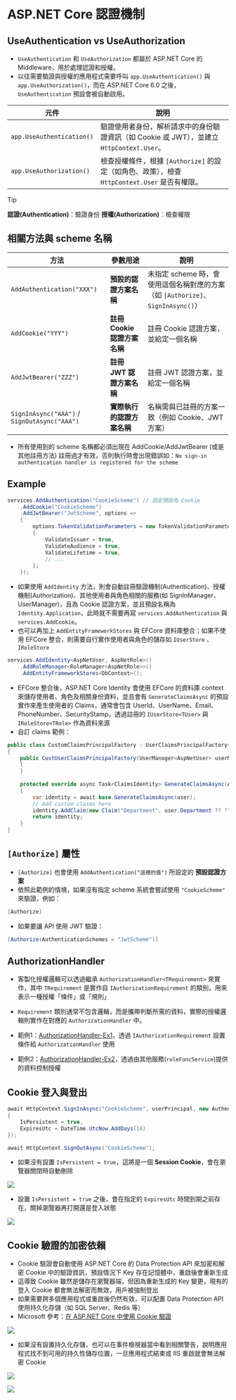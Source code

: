 ﻿# ASP.NET Core 認證機制

## UseAuthentication vs UseAuthorization

- `UseAuthentication` 和 `UseAuthorization` 都屬於 ASP.NET Core 的 Middleware，用於處理認證和授權。
- 以往需要驗證與授權的應用程式需要呼叫 `app.UseAuthentication()` 與 `app.UseAuthorization()`，而在 ASP.NET Core 6.0 之後，`UseAuthentication` 預設會被自動啟用。

| 元件                        | 說明                                                         |
| ------------------------- | ---------------------------------------------------------- |
| `app.UseAuthentication()` | 驗證使用者身份，解析請求中的身份驗證資訊（如 Cookie 或 JWT），並建立 `HttpContext.User`。 |
| `app.UseAuthorization()`  | 檢查授權條件，根據 `[Authorize]` 的設定（如角色、政策），檢查 `HttpContext.User` 是否有權限。  |

> [!TIP]
> **認證(Authentication)**：驗證身份
> **授權(Authorization)**：檢查權限

## 相關方法與 scheme 名稱

| 方法                                          | 參數用途                   | 說明                                                         |
| -------------------------------------------- | ------------------------- | ----------------------------------------------------------- |
| `AddAuthentication("XXX")`                   | **預設的認證方案名稱**       | 未指定 scheme 時，會使用這個名稱對應的方案（如 `[Authorize]`、`SignInAsync()`） |
| `AddCookie("YYY")`                           | **註冊 Cookie 認證方案名稱** | 註冊 Cookie 認證方案，並給定一個名稱                                 |
| `AddJwtBearer("ZZZ")`                        | **註冊 JWT 認證方案名稱**    | 註冊 JWT 認證方案，並給定一個名稱                                    |
| `SignInAsync("AAA")` / `SignOutAsync("AAA")` | **實際執行的認證方案名稱**    | 名稱需與已註冊的方案一致（例如 Cookie、JWT 方案）                      |

- 所有使用到的 scheme 名稱都必須出現在 AddCookie/AddJwtBearer (或是其他註冊方法) 註冊過才有效，否則執行時會出現錯誤如：`No sign-in authentication handler is registered for the scheme`


## Example

```csharp
services.AddAuthentication("CookieScheme") // 設定預設為 Cookie
    .AddCookie("CookieScheme")
    .AddJwtBearer("JwtScheme", options =>
    {
        options.TokenValidationParameters = new TokenValidationParameters
        {
            ValidateIssuer = true,
            ValidateAudience = true,
            ValidateLifetime = true,
            // ...
        };
    });
```

- 如果使用 `AddIdentity` 方法，則會自動註冊驗證機制(Authentication)、授權機制(Authorization)、其他使用者與角色相關的服務(如 SignInManager、UserManager)，且為 Cookie 認證方案，並且預設名稱為 `Identity.Application`，此時就不需要再寫 `services.AddAuthentication` 與 `services.AddCookie`。
- 也可以再加上 `AddEntityFrameworkStores` 與 EFCore 資料庫整合；如果不使用 EFCore 整合，則需要自行實作使用者與角色的儲存如 `IUserStore` 、 `IRoleStore`

```csharp
services.AddIdentity<AspNetUser, AspNetRole>()
    .AddRoleManager<RoleManager<AspNetRole>>()
    .AddEntityFrameworkStores<DbContext>();
```

- EFCore 整合後，ASP.NET Core Identity 會使用 EFCore 的資料庫 context 來儲存使用者、角色及相關身份資料，並且會有 `GenerateClaimsAsync` 的預設實作來產生使用者的 Claims，通常會包含 UserId、UserName、Email、PhoneNumber、SecurityStamp，透過註冊的 `IUserStore<TUser>` 與 `IRoleStore<TRole>` 作為資料來源
- 自訂 claims 範例：

```csharp
public class CustomClaimsPrincipalFactory : UserClaimsPrincipalFactory<ApplicationUser, IdentityRole>
{
    public CustUserClaimsPrincipalFactory(UserManager<AspNetUser> userManager, RoleManager<AspNetRole> roleManager, IOptions<IdentityOptions> optionsAccessor) : base(userManager, roleManager, optionsAccessor)
    {
    }
    
    protected override async Task<ClaimsIdentity> GenerateClaimsAsync(AspNetUser user)
    {
        var identity = await base.GenerateClaimsAsync(user);
        // Add custom claims here
        identity.AddClaim(new Claim("Department", user.Department ?? ""));
        return identity;
    }
}
```

## `[Authorize]` 屬性

- `[Authorize]` 也會使用 `AddAuthentication("這裡的值")` 所設定的 **預設認證方案**
- 依照此範例的情境，如果沒有指定 scheme 系統會嘗試使用 `"CookieScheme"` 來驗證，例如：

```csharp
[Authorize]
```

- 如果要讓 API 使用 JWT 驗證：

```csharp
[Authorize(AuthenticationSchemes = "JwtScheme")]
```

## AuthorizationHandler

- 客製化授權邏輯可以透過繼承 `AuthorizationHandler<TRequirement>` 來實作，其中 `TRequirement` 是實作自 `IAuthorizationRequirement` 的類別，用來表示一種授權「條件」或「規則」
- `Requirement` 類別通常不包含邏輯，而是攜帶判斷所需的資料，實際的授權邏輯則實作在對應的 `AuthorizationHandler` 中。

- 範例1：[AuthorizationHandler-Ex1](AuthorizationHandler-Ex1.cs)，透過 `IAuthorizationRequirement` 設置條件給 `AuthorizationHandler` 使用

- 範例2：[AuthorizationHandler-Ex2](AuthorizationHandler-Ex2.cs)，透過由其他服務(`roleFuncService`)提供的資料控制授權 

## Cookie 登入與登出

```csharp
await HttpContext.SignInAsync("CookieScheme", userPrincipal, new AuthenticationProperties
{
    IsPersistent = true,
    ExpiresUtc = DateTime.UtcNow.AddDays(14)
});

await HttpContext.SignOutAsync("CookieScheme");
```

- 如果沒有設置 `IsPersistent = true`，這將是一個 **Session Cookie**，會在瀏覽器關閉時自動刪除

![](01.png)

- 設置 `IsPersistent = true` 之後，會在指定的 `ExpiresUtc` 時間到期之前存在，關掉瀏覽器再打開還是登入狀態

![](02.png)

## Cookie 驗證的加密依賴

- Cookie 驗證會自動使用 ASP.NET Core 的 Data Protection API 來加密和解密 Cookie 中的驗證資訊，預設情況下 Key 存在記憶體中，重啟後會重新生成
- 這導致 Cookie 雖然是儲存在瀏覽器端，但因為重新生成的 Key 變更，現有的登入 Cookie 都會無法解密而無效，用戶被強制登出
- 如果需要跨多個應用程式或重啟後仍然有效，可以配置 Data Protection API 使用持久化存儲（如 SQL Server、Redis 等）
- Microsoft 參考：[在 ASP.NET Core 中使用 Cookie 驗證](https://learn.microsoft.com/en-us/aspnet/core/security/authentication/cookie?view=aspnetcore-8.0#cookie-policy-middleware)  

![](03.png)

- 如果沒有設置持久化存儲，也可以在事件檢視器當中看到相關警告，說明應用程式找不到可用的持久性儲存位置，一旦應用程式結束或 IIS 重啟就會無法解密 Cookie

![](04.png)

![](05.png)